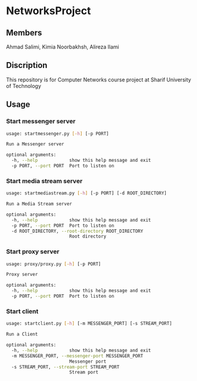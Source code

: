 # NetworksProject

## Members
Ahmad Salimi,
Kimia Noorbakhsh,
Alireza Ilami

## Discription
This repository is for Computer Networks course project at Sharif University of Technology


## Usage

### Start messenger server

```bash
usage: startmessenger.py [-h] [-p PORT]

Run a Messenger server

optional arguments:
  -h, --help            show this help message and exit
  -p PORT, --port PORT  Port to listen on
```

### Start media stream server

```bash
usage: startmediastream.py [-h] [-p PORT] [-d ROOT_DIRECTORY]

Run a Media Stream server

optional arguments:
  -h, --help            show this help message and exit
  -p PORT, --port PORT  Port to listen on
  -d ROOT_DIRECTORY, --root-directory ROOT_DIRECTORY
                        Root directory
```

### Start proxy server

```bash
usage: proxy/proxy.py [-h] [-p PORT]

Proxy server

optional arguments:
  -h, --help            show this help message and exit
  -p PORT, --port PORT  Port to listen on
```

### Start client

```bash
usage: startclient.py [-h] [-m MESSENGER_PORT] [-s STREAM_PORT]

Run a Client

optional arguments:
  -h, --help            show this help message and exit
  -m MESSENGER_PORT, --messenger-port MESSENGER_PORT
                        Messenger port
  -s STREAM_PORT, --stream-port STREAM_PORT
                        Stream port
```
